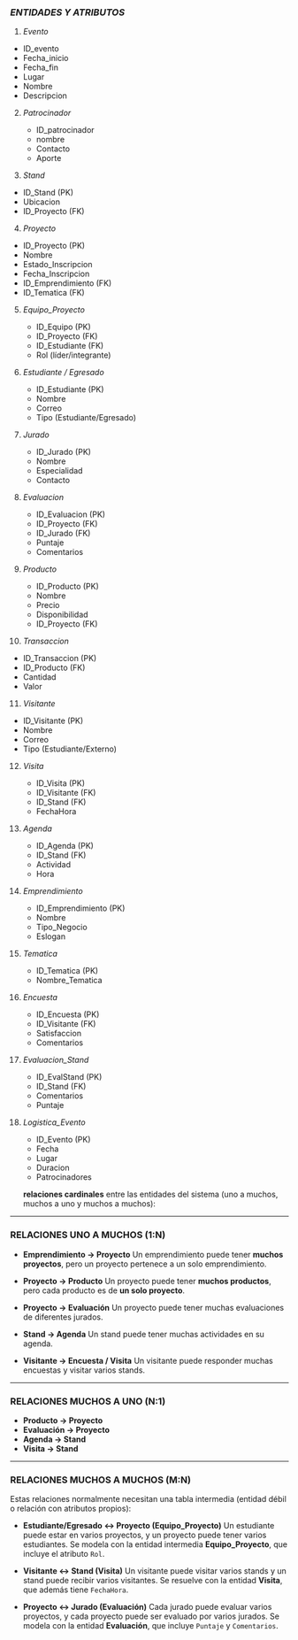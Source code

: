 ###  *ENTIDADES Y ATRIBUTOS*

1. *Evento*
  * ID_evento
  *  Fecha_inicio
  *  Fecha_fin
  *  Lugar
  *  Nombre
  *  Descripcion
    

2. *Patrocinador*
   * ID_patrocinador
   * nombre
   * Contacto
   * Aporte

3.    *Stand*

   * ID\_Stand (PK)
   * Ubicacion
   * ID\_Proyecto (FK)

4.  *Proyecto*

   * ID\_Proyecto (PK)
   * Nombre
   * Estado\_Inscripcion
   * Fecha\_Inscripcion
   * ID\_Emprendimiento (FK)
   * ID\_Tematica (FK)

5. *Equipo\_Proyecto*

   * ID\_Equipo (PK)
   * ID\_Proyecto (FK)
   * ID\_Estudiante (FK)
   * Rol (líder/integrante)

6. *Estudiante / Egresado*

   * ID\_Estudiante (PK)
   * Nombre
   * Correo
   * Tipo (Estudiante/Egresado)

7. *Jurado*

   * ID\_Jurado (PK)
   * Nombre
   * Especialidad
   * Contacto

8. *Evaluacion*

   * ID\_Evaluacion (PK)
   * ID\_Proyecto (FK)
   * ID\_Jurado (FK)
   * Puntaje
   * Comentarios

9. *Producto*

   * ID\_Producto (PK)
   * Nombre
   * Precio
   * Disponibilidad
   * ID\_Proyecto (FK)

10. *Transaccion*

   * ID\_Transaccion (PK)
   * ID\_Producto (FK)
   * Cantidad
   * Valor

11.  *Visitante*

   * ID\_Visitante (PK)
   * Nombre
   * Correo
   * Tipo (Estudiante/Externo)

12. *Visita*

    * ID\_Visita (PK)
    * ID\_Visitante (FK)
    * ID\_Stand (FK)
    * FechaHora

13. *Agenda*

    * ID\_Agenda (PK)
    * ID\_Stand (FK)
    * Actividad
    * Hora

14. *Emprendimiento*

    * ID\_Emprendimiento (PK)
    * Nombre
    * Tipo\_Negocio
    * Eslogan

15. *Tematica*

    * ID\_Tematica (PK)
    * Nombre\_Tematica

16. *Encuesta*

    * ID\_Encuesta (PK)
    * ID\_Visitante (FK)
    * Satisfaccion
    * Comentarios

17. *Evaluacion\_Stand*

    * ID\_EvalStand (PK)
    * ID\_Stand (FK)
    * Comentarios
    * Puntaje

18. *Logistica\_Evento*

    * ID\_Evento (PK)
    * Fecha
    * Lugar
    * Duracion
    * Patrocinadores

    **relaciones cardinales** entre las entidades del sistema (uno a muchos, muchos a uno y muchos a muchos):
---

### **RELACIONES UNO A MUCHOS (1\:N)**

* **Emprendimiento -> Proyecto**
  Un emprendimiento puede tener **muchos proyectos**, pero un proyecto pertenece a un solo emprendimiento.

* **Proyecto -> Producto**
  Un proyecto puede tener **muchos productos**, pero cada producto es de **un solo proyecto**.

* **Proyecto -> Evaluación**
  Un proyecto puede tener muchas evaluaciones de diferentes jurados.

* **Stand -> Agenda**
  Un stand puede tener muchas actividades en su agenda.

* **Visitante -> Encuesta / Visita**
  Un visitante puede responder muchas encuestas y visitar varios stands.

---

### **RELACIONES MUCHOS A UNO (N:1)**


* **Producto -> Proyecto**
* **Evaluación -> Proyecto**
* **Agenda -> Stand**
* **Visita -> Stand**

---

### **RELACIONES MUCHOS A MUCHOS (M\:N)**

Estas relaciones normalmente necesitan una tabla intermedia (entidad débil o relación con atributos propios):

* **Estudiante/Egresado <-> Proyecto (Equipo\_Proyecto)**
  Un estudiante puede estar en varios proyectos, y un proyecto puede tener varios estudiantes.
  Se modela con la entidad intermedia **Equipo\_Proyecto**, que incluye el atributo `Rol`.

* **Visitante <-> Stand (Visita)**
  Un visitante puede visitar varios stands y un stand puede recibir varios visitantes.
  Se resuelve con la entidad **Visita**, que además tiene `FechaHora`.

* **Proyecto <-> Jurado (Evaluación)**
  Cada jurado puede evaluar varios proyectos, y cada proyecto puede ser evaluado por varios jurados.
  Se modela con la entidad **Evaluación**, que incluye `Puntaje` y `Comentarios`.


